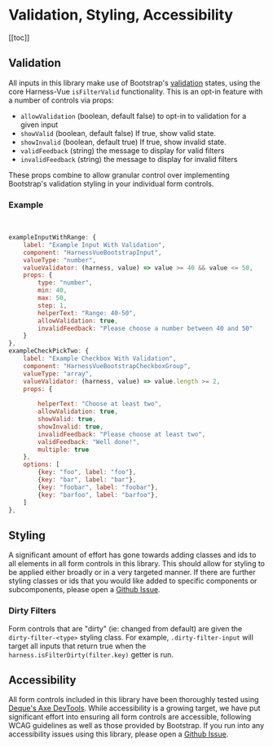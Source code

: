 # Validation, Styling, Accessibility

[[toc]]

## Validation
All inputs in this library make use of Bootstrap's [validation](https://getbootstrap.com/docs/5.3/forms/validation/) states, using the core Harness-Vue `isFilterValid` functionality. This is an opt-in feature with a number of controls via props:

* `allowValidation` (boolean, default false) to opt-in to validation for a given input
* `showValid` (boolean, default false) If true, show valid state.
* `showInvalid` (boolean, default true) If true, show invalid state.
* `validFeedback` (string) the message to display for valid filters
* `invalidFeedback` (string) the message to display for invalid filters

These props combine to allow granular control over implementing Bootstrap's validation styling in your individual form controls.
### Example
<br />
<filterGrid :columns="2" :labelPosition="'vertical'"  :clearButton="false" :only="['exampleInputWithRange', 'exampleCheckPickTwo']"/>

```javascript
exampleInputWithRange: {
    label: "Example Input With Validation",
    component: "HarnessVueBootstrapInput",
    valueType: "number",
    valueValidator: (harness, value) => value >= 40 && value <= 50,
    props: {
        type: "number",
        min: 40,
        max: 50,
        step: 1,
        helperText: "Range: 40-50",
        allowValidation: true,
        invalidFeedback: "Please choose a number between 40 and 50"
    }
},
exampleCheckPickTwo: {
    label: "Example Checkbox With Validation",
    component: "HarnessVueBootstrapCheckboxGroup",
    valueType: "array",
    valueValidator: (harness, value) => value.length >= 2,
    props: {
        
        helperText: "Choose at least two",
        allowValidation: true,
        showValid: true,
        showInvalid: true,
        invalidFeedback: "Please choose at least two",
        validFeedback: "Well done!",
        multiple: true
    },
    options: [
        {key: "foo", label: "foo"},
        {key: "bar", label: "bar"},
        {key: "foobar", label: "foobar"},
        {key: "barfoo", label: "barfoo"},
    ]
},
```

## Styling
A significant amount of effort has gone towards adding classes and ids to all elements in all form controls in this library. This should allow for styling to be applied either broadly or in a very targeted manner. If there are further styling classes or ids that you would like added to specific components or subcomponents, please open a [Github Issue](https://github.com/RTIInternational/harness-vue-bootstrap/issues). 

### Dirty Filters
Form controls that are "dirty" (ie: changed from default) are given the `dirty-filter-<type>` styling class. For example, `.dirty-filter-input` will target all inputs that return true when the `harness.isFilterDirty(filter.key)` getter is run.

## Accessibility
All form controls included in this library have been thoroughly tested using [Deque's Axe DevTools](https://www.deque.com/axe/devtools/). While accessibility is a growing target, we have put significant effort into ensuring all form controls are accessible, following WCAG guidelines as well as those provided by Bootstrap. If you run into any accessibility issues using this library, please open a [Github Issue](https://github.com/RTIInternational/harness-vue-bootstrap/issues).